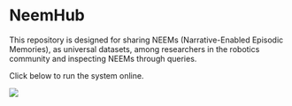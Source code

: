 # NeemHub
This repository is designed for sharing NEEMs (Narrative-Enabled Episodic Memories), as universal datasets, among researchers in the robotics community and inspecting NEEMs through queries.

Click below to run the system online.

[<img src="https://mybinder.org/badge_logo.svg">](https://mybinder.org/v2/gh/fkenghagho/NeemHub.git/main?urlpath=%2Fdoc%2Ftree%2FNeemHub.ipynb)
